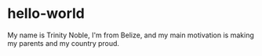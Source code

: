 # hello-world
My name is Trinity Noble, I'm from Belize, and my main motivation is making my parents and my country proud. 
